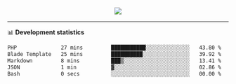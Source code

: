 <h3 align="center">
  <a href="https://github.com/hwalker928">
      <img src="https://github-profile-trophy.vercel.app/?username=hwalker928&no-bg=true&no-frame=true">
  </a>
</h3>


<hr>

📊 **Development statistics**

<!--START_SECTION:waka-->

```txt
PHP              27 mins         ███████████░░░░░░░░░░░░░░   43.80 %
Blade Template   25 mins         ██████████░░░░░░░░░░░░░░░   39.92 %
Markdown         8 mins          ███▒░░░░░░░░░░░░░░░░░░░░░   13.41 %
JSON             1 min           ▓░░░░░░░░░░░░░░░░░░░░░░░░   02.86 %
Bash             0 secs          ░░░░░░░░░░░░░░░░░░░░░░░░░   00.00 %
```

<!--END_SECTION:waka-->

